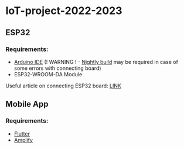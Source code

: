 # IoT-project-2022-2023

## ESP32
### Requirements:
- [Arduino IDE](https://www.arduino.cc/en/software) (! WARNING ! - [Nightly build](https://www.arduino.cc/en/software#:~:text=newer%2C%2064%20bits-,Nightly%20Builds,-Download%20a%20preview) may be required in case of some errors with connecting board)
- ESP32-WROOM-DA Module

Useful article on connecting ESP32 board: [LINK](https://randomnerdtutorials.com/installing-the-esp32-board-in-arduino-ide-windows-instructions/)

## Mobile App
### Requirements:
- [Flutter](https://docs.flutter.dev/get-started/install)
- [Amplify](https://docs.amplify.aws/cli/start/install/)
